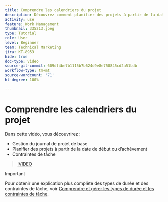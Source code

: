 ```yaml
---
title: Comprendre les calendriers du projet
description: Découvrez comment planifier des projets à partir de la date de début ou d’achèvement. Ensuite, découvrez comment la durée, les prédécesseurs et les contraintes de tâche affectent le plan du projet.
activity: use
feature: Work Management
thumbnail: 335213.jpeg
type: Tutorial
role: User
level: Beginner
team: Technical Marketing
jira: KT-8953
hide: true
doc-type: video
source-git-commit: 609df4be7b1115b7b624d9e8e758845cd2a51bdb
workflow-type: tm+mt
source-wordcount: '71'
ht-degree: 100%

---
```


# Comprendre les calendriers du projet

Dans cette vidéo, vous découvrirez :

* Gestion du journal de projet de base
* Planifier des projets à partir de la date de début ou d’achèvement
* Contraintes de tâche

>[!VIDEO](https://video.tv.adobe.com/v/335213/?quality=12&learn=on)

>[!IMPORTANT]
>
>Pour obtenir une explication plus complète des types de durée et des contraintes de tâche, voir [Comprendre et gérer les types de durée et les contraintes de tâche](https://experienceleague.adobe.com/docs/workfront-learn/tutorials-workfront/manage-work/intermediate-projects/understand-and-manage-duration-types-and-task-constraints.html?lang=fr).
